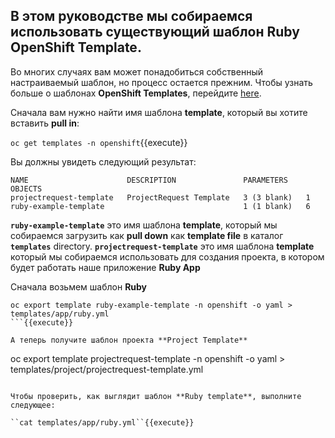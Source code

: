 ## В этом руководстве мы собираемся использовать существующий шаблон **Ruby OpenShift Template**. 

Во многих случаях вам может понадобиться собственный настраиваемый шаблон, но процесс остается прежним. Чтобы узнать больше о шаблонах **OpenShift Templates**, перейдите [here](https://docs.openshift.com/container-platform/3.10/dev_guide/templates.html).

Сначала вам нужно найти имя шаблона **template**, который вы хотите вставить **pull in**:

``oc get templates -n openshift``{{execute}}

Вы должны увидеть следующий результат:

```
NAME                      DESCRIPTION               PARAMETERS    OBJECTS
projectrequest-template   ProjectRequest Template   3 (3 blank)   1
ruby-example-template                               1 (1 blank)   6
```

**`ruby-example-template`** это имя шаблона **template**, который мы собираемся загрузить как **pull down** как **template file** в каталог **`templates`** directory.
**`projectrequest-template`** это имя шаблона **template** который мы собираемся использовать для создания проекта, в котором будет работать наше приложение **Ruby App** 

Сначала возьмем шаблон **Ruby**

```
oc export template ruby-example-template -n openshift -o yaml > templates/app/ruby.yml
```{{execute}}

А теперь получите шаблон проекта **Project Template**

```
oc export template projectrequest-template -n openshift -o yaml > templates/project/projectrequest-template.yml
```{{execute}}

Чтобы проверить, как выглядит шаблон **Ruby template**, выполните следующее:

``cat templates/app/ruby.yml``{{execute}}
